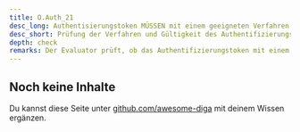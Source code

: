 ```yaml
---
title: O.Auth_21
desc_long: Authentisierungstoken MÜSSEN mit einem geeigneten Verfahren signiert werden (vgl. [TR02102-1]). Das Hintergrundsystem MUSS die Signatur des Authentisierungstokens prüfen. Dabei ist darauf zu achten, dass der Signaturtyp nicht none sein darf und das Hintergrundsystem Anfragen mit einem ungültigen oder abgelaufenen Authentifizierungstoken ablehnt.
desc_short: Prüfung der Verfahren und Gültigkeit des Authentifizierungstokens.
depth: check
remarks: Der Evaluator prüft, ob das Authentifizierungstoken mit einem geeigneten Verfahren signiert wird und ob das Hintergrundsystem die Signatur und Gültigkeit des Tokens prüft.
---
```


## Noch keine Inhalte

Du kannst diese Seite unter [github.com/awesome-diga](https://github.com/awesome-diga/tr-faq) mit deinem Wissen ergänzen.
